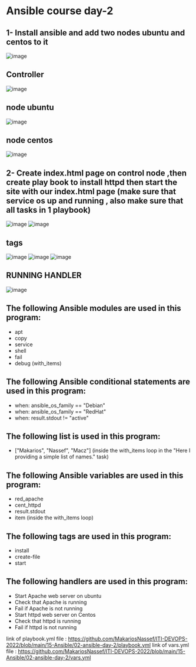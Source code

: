 # Ansible course day-2

## 1- Install ansible and add two nodes ubuntu and centos to it
![image](https://user-images.githubusercontent.com/28235504/215471379-b0a29185-499e-4735-8c7d-631d28c1a7f3.png)
## Controller
![image](https://user-images.githubusercontent.com/28235504/215471683-360abd20-223a-4a34-8bf3-f9bfb96f9060.png)
## node ubuntu
![image](https://user-images.githubusercontent.com/28235504/215471964-a5e3444c-0f27-4322-8380-66cfcebaedd2.png)
## node centos
![image](https://user-images.githubusercontent.com/28235504/215473190-461cdf22-bf3f-4cb9-bcec-c95ac85de2b9.png)

## 2- Create index.html page on control node ,then create play book to install httpd then start the site with our index.html page (make sure that service os up and running , also make sure that all tasks in 1 playbook)

![image](https://user-images.githubusercontent.com/28235504/215530368-998e3ead-e279-48db-aa2b-74ed79afb51d.png)
![image](https://user-images.githubusercontent.com/28235504/215530461-c50d0475-e3ef-494c-99cf-a916cf5f4ba9.png)

## tags
![image](https://user-images.githubusercontent.com/28235504/215529544-e8680629-3fe4-43e4-a38e-fc06558127cc.png)
![image](https://user-images.githubusercontent.com/28235504/215529756-ecde90a1-6452-4993-b6b8-9fb60f832cad.png)
![image](https://user-images.githubusercontent.com/28235504/215529909-6aac9e8b-8d98-4841-a86c-ee7cf3fb27c3.png)

## RUNNING HANDLER
![image](https://user-images.githubusercontent.com/28235504/215534298-645011db-ff35-4f08-964a-92a5a9dd81c2.png)


## The following Ansible modules are used in this program:
 - apt
 - copy
 - service
 - shell
 - fail
 - debug (with_items)

## The following Ansible conditional statements are used in this program:
 - when: ansible_os_family == "Debian"
 - when: ansible_os_family == "RedHat"
 - when: result.stdout != "active"

## The following list is used in this program:
 - ["Makarios", "Nassef", "Macz"] (inside the with_items loop in the "Here I providing a simple list of names." task)
 
## The following Ansible variables are used in this program:
 - red_apache
 - cent_httpd
 - result.stdout
 - item (inside the with_items loop)

## The following tags are used in this program:
 - install
 - create-file
 - start
 
## The following handlers are used in this program:
 - Start Apache web server on ubuntu
 - Check that Apache is running
 - Fail if Apache is not running
 - Start httpd web server on Centos
 - Check that httpd is running
 - Fail if httpd is not running


link of playbook.yml file :
https://github.com/MakariosNassef/ITI-DEVOPS-2022/blob/main/15-Ansible/02-ansible-day-2/playbook.yml
link of vars.yml file :
https://github.com/MakariosNassef/ITI-DEVOPS-2022/blob/main/15-Ansible/02-ansible-day-2/vars.yml
